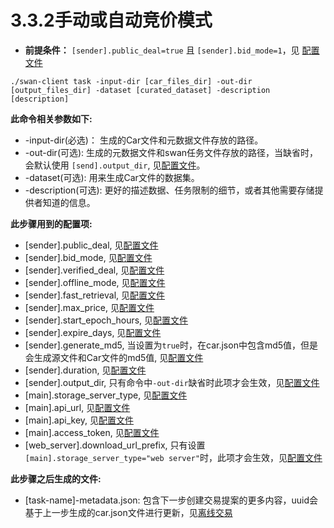 # 3.3.2手动或自动竞价模式

* **前提条件：** `[sender].public_deal=true` 且 `[sender].bid_mode=1`，见 [配置文件](https://stackedit.io/app#Configuration)

```shell
./swan-client task -input-dir [car_files_dir] -out-dir [output_files_dir] -dataset [curated_dataset] -description [description]
```

**此命令相关参数如下:**

* \-input-dir(必选)： 生成的Car文件和元数据文件存放的路径。
* \-out-dir(可选): 生成的元数据文件和swan任务文件存放的路径，当缺省时，会默认使用 `[send].output_dir`, 见[配置文件](https://stackedit.io/app#Configuration)。
* \-dataset(可选): 用来生成Car文件的数据集。
* \-description(可选): 更好的描述数据、任务限制的细节，或者其他需要存储提供者知道的信息。

**此步骤用到的配置项:**

* \[sender].public\_deal, 见[配置文件](https://stackedit.io/app#Configuration)
* \[sender].bid\_mode, 见[配置文件](https://stackedit.io/app#Configuration)
* \[sender].verified\_deal, 见[配置文件](https://stackedit.io/app#Configuration)
* \[sender].offline\_mode, 见[配置文件](https://stackedit.io/app#Configuration)
* \[sender].fast\_retrieval, 见[配置文件](https://stackedit.io/app#Configuration)
* \[sender].max\_price, 见[配置文件](https://stackedit.io/app#Configuration)
* \[sender].start\_epoch\_hours, 见[配置文件](https://stackedit.io/app#Configuration)
* \[sender].expire\_days, 见[配置文件](https://stackedit.io/app#Configuration)
* \[sender].generate\_md5, 当设置为`true`时，在car.json中包含md5值，但是会生成源文件和Car文件的md5值, 见[配置文件](https://stackedit.io/app#Configuration)
* \[sender].duration, 见[配置文件](https://stackedit.io/app#Configuration)
* \[sender].output\_dir, 只有命令中`-out-dir`缺省时此项才会生效，见[配置文件](https://stackedit.io/app#Configuration)
* \[main].storage\_server\_type, 见[配置文件](https://stackedit.io/app#Configuration)
* \[main].api\_url, 见[配置文件](https://stackedit.io/app#Configuration)
* \[main].api\_key, 见[配置文件](https://stackedit.io/app#Configuration)
* \[main].access\_token, 见[配置文件](https://stackedit.io/app#Configuration)
* \[web\_server].download\_url\_prefix, 只有设置 `[main].storage_server_type="web server"`时，此项才会生效，见[配置文件](https://stackedit.io/app#Configuration)

**此步骤之后生成的文件:**

* \[task-name]-metadata.json: 包含下一步创建交易提案的更多内容，uuid会基于上一步生成的car.json文件进行更新，见[离线交易](https://stackedit.io/app#Offline-Deal)
